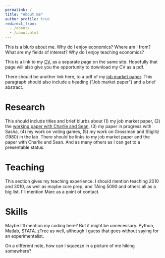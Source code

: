 ```yaml
---
permalink: /
title: "About me"
author_profile: true
redirect_from: 
  - /about/
  - /about.html
---
```


This is a blurb about me. Why do I enjoy economics? Where am I from? What are my fields of interest? Why do I enjoy teaching economics? 

This is a link to my [CV](https://dvkwiat.github.io/cv), as a separate page on the same site. Hopefully that page will also give you the opportunity to download my CV as a pdf.

There should be another link here, to a pdf of my [job market paper](../files/paper2.pdf). This paragraph should also include a heading ("Job market paper") and a brief abstract.

Research
======
This should include titles and brief blurbs about (1) my job market paper, (2) the [working paper with Charlie and Sean](../files/paper3.pdf), (3) my paper in progress with Sasha, (4) my work on voting games, (5) my work on Grossman and Stiglitz (1980) in the lab. There should be links to my job market paper and the paper with Charlie and Sean. And as many others as I can get to a presentable status.

Teaching
======
This section gives my teaching experience. I should mention teaching 2010 and 3010, as well as maybe core prep, and TAing 5090 and others all as a big list. I'll mention Marc as a point of contact.

Skills
======
Maybe I'll mention my coding here? But it might be unnecessary. Python, Matlab, STATA. zTree as well, although I guess that goes without saying for an experimentalist.


On a different note, how can I squeeze in a picture of me hiking somewhere?
